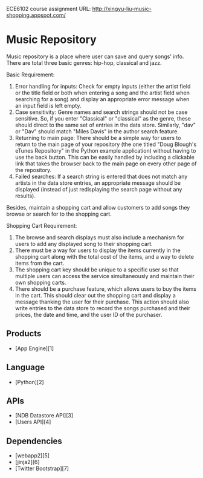 ECE6102 course assignment
URL: http://xingyu-liu-music-shopping.appspot.com/

# Music Repository

Music repository is a place where user can save and query songs' info. There are total three basic genres: hip-hop, classical and jazz.

Basic Requirement:
1. Error handling for inputs: Check for empty inputs (either the artist field or the title field or both when entering a song and the artist field when searching for a song) and display an appropriate error message when an input field is left empty.
2. Case sensitivity: Genre names and search strings should not be case sensitive. So, if you enter "Classical" or "classical" as the genre, these should direct to the same set of entries in the data store. Similarly, "dav" or "Dav" should match "Miles Davis" in the author search feature.
3. Returning to main page: There should be a simple way for users to return to the main page of your repository (the one titled "Doug Blough's eTunes Repository" in the Python example application) without having to use the back button. This can be easily handled by including a clickable link that takes the browser back to the main page on every other page of the repository.
4. Failed searches: If a search string is entered that does not match any artists in the data store entries, an appropriate message should be displayed (instead of just redisplaying the search page without any results).


Besides, maintain a shopping cart and allow customers to add songs they browse or search for to the shopping cart.

Shopping Cart Requirement:
1. The browse and search displays must also include a mechanism for users to add any displayed song to their shopping cart.
2. There must be a way for users to display the items currently in the shopping cart along with the total cost of the items, and a way to delete items from the cart.
3. The shopping cart key should be unique to a specific user so that multiple users can access the service simultaneously and maintain their own shopping carts.
4. There should be a purchase feature, which allows users to buy the items in the cart. This should clear out the shopping cart and display a message thanking the user for their purchase. This action should also write entries to the data store to record the songs purchased and their prices, the date and time, and the user ID of the purchaser.


## Products
- [App Engine][1]

## Language
- [Python][2]

## APIs
- [NDB Datastore API][3]
- [Users API][4]

## Dependencies
- [webapp2][5]
- [jinja2][6]
- [Twitter Bootstrap][7]